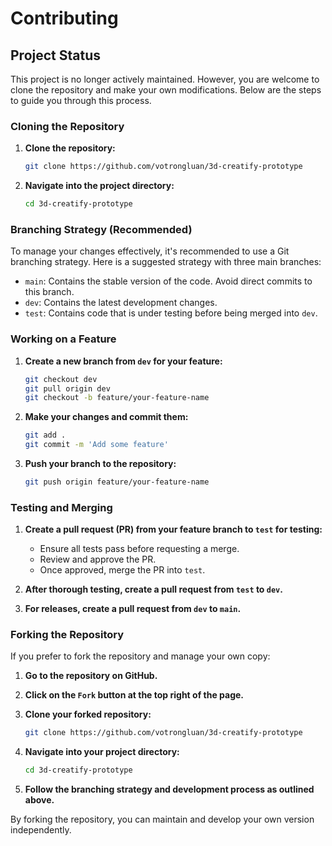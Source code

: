 # Contributing

## Project Status

This project is no longer actively maintained. However, you are welcome to clone the repository and make your own modifications. Below are the steps to guide you through this process.

### Cloning the Repository

1. **Clone the repository:**

   ```bash
   git clone https://github.com/votrongluan/3d-creatify-prototype
   ```

2. **Navigate into the project directory:**

   ```bash
   cd 3d-creatify-prototype
   ```

### Branching Strategy (Recommended)

To manage your changes effectively, it's recommended to use a Git branching strategy. Here is a suggested strategy with three main branches:

- `main`: Contains the stable version of the code. Avoid direct commits to this branch.
- `dev`: Contains the latest development changes.
- `test`: Contains code that is under testing before being merged into `dev`.

### Working on a Feature

1. **Create a new branch from `dev` for your feature:**

   ```bash
   git checkout dev
   git pull origin dev
   git checkout -b feature/your-feature-name
   ```

2. **Make your changes and commit them:**

   ```bash
   git add .
   git commit -m 'Add some feature'
   ```

3. **Push your branch to the repository:**

   ```bash
   git push origin feature/your-feature-name
   ```

### Testing and Merging

1. **Create a pull request (PR) from your feature branch to `test` for testing:**

   - Ensure all tests pass before requesting a merge.
   - Review and approve the PR.
   - Once approved, merge the PR into `test`.

2. **After thorough testing, create a pull request from `test` to `dev`.**

3. **For releases, create a pull request from `dev` to `main`.**

### Forking the Repository

If you prefer to fork the repository and manage your own copy:

1. **Go to the repository on GitHub.**

2. **Click on the `Fork` button at the top right of the page.**

3. **Clone your forked repository:**

   ```bash
   git clone https://github.com/votrongluan/3d-creatify-prototype
   ```

4. **Navigate into your project directory:**

   ```bash
   cd 3d-creatify-prototype
   ```

5. **Follow the branching strategy and development process as outlined above.**

By forking the repository, you can maintain and develop your own version independently.
